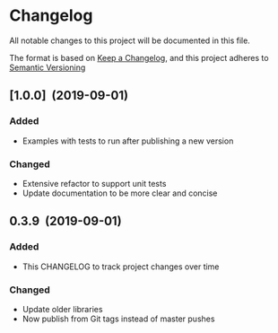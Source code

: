 # Changelog

All notable changes to this project will be documented in this file.

The format is based on [Keep a Changelog](http://keepachangelog.com/en/1.0.0/), and this project adheres to [Semantic Versioning](http://semver.org/spec/v2.0.0.html)

## [1.0.0]&nbsp;&nbsp;(2019-09-01)

### Added

- Examples with tests to run after publishing a new version

### Changed

- Extensive refactor to support unit tests
- Update documentation to be more clear and concise

## 0.3.9&nbsp;&nbsp;(2019-09-01)

### Added

- This CHANGELOG to track project changes over time

### Changed

- Update older libraries
- Now publish from Git tags instead of master pushes

<!-- [1.0.0]: https://github.com/manwaring/lambda-wrapper/compare/v0.3.8...v1.0.0 -->
